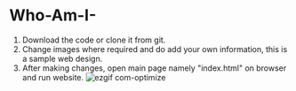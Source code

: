 # Who-Am-I-
1. Download the code or clone it from git.
2. Change images where required and do add your own information, this is a sample web design.
3. After making changes, open main page namely "index.html" on browser and run website.
![ezgif com-optimize](https://github.com/FazilaRubab/Who-Am-I-/assets/51526391/4e871e6b-c52d-4c2f-89e3-148621ef2ff1)
